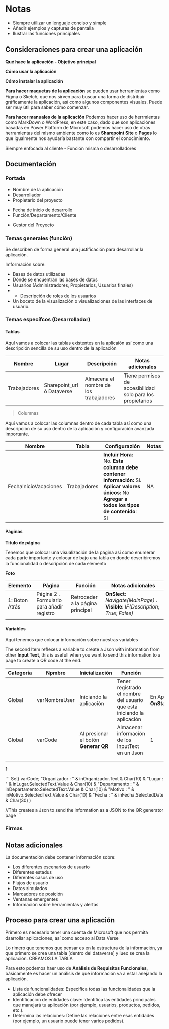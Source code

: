 # Notas

+ Siempre utilizar un lenguaje conciso y simple
+ Añadir ejemplos y capturas de pantalla
+ Ilustrar las funciones principales 



## Consideraciones para crear una aplicación

**Qué hace la aplicación - Objetivo principal**

**Cómo usar la aplicación**

**Cómo instalar la aplicación**

**Para hacer maquetas de la aplicación** se pueden usar herramientas como Figma o Sketch, que nos sirven para buscar una forma de distribuir gráficamente la aplicación, así como algunos componentes visuales. Puede ser muy útil para saber cómo comenzar. 

**Para hacer manuales de la aplicación** Podemos hacer uso de herrmientas como MarkDown o WordPress, en este caso, dado que son aplicaciónes basadas en Power Platform de Microsoft podemos hacer uso de otras herramientas del mismo ambiente como lo es **Sharepoint Site** o **Pages** lo que igualmente nos ayudaría bastante con compartir el conocimiento. 

Siempre enfocada al cliente - Función misma o desarrolladores



## Documentación

### Portada 

+ Nombre de la aplicación
+ Desarrollador
+ Propietario del proyecto
* Fecha de inicio de desarrollo
* Función/Departamento/Cliente
+ Gestor del Proyecto


### Temas generales (función)

Se describen de forma general una justificación para desarrollar la aplicación.

Imformación sobre: 

+ Bases de datos utilizadas 
+ Dónde se encuentran las bases de datos 
+ Usuarios (Administradores, Propietarios, Usuarios finales)
+ + Descripción de roles de los usuarios
+ Un boceto de la visualización o visualizaciones de las interfaces de usuario. 



### Temas específcos (Desarrollador)

#### Tablas

Aquí vamos a colocar las tablas existentes en la aplicaión así como una descripción sencilla de su uso dentro de la aplicación

| Nombre | Lugar | Descripción | Notas adicionales |
| --- | --- | --- | --- |
| Trabajadores | Sharepoint_url ó Dataverse | Almacena el nombre de los trabajadores | Tiene permisos de accesibilidad solo para los propietarios |

> Columnas

Aquí vamos a colocar las columnas dentro de cada tabla así como una descripción de su uso dentro de la aplicación y configuración avanzada importante.

| Nombre | Tabla | Configurazión | Notas | 
| --- | --- | --- | --- |
| FechaInicioVacaciones | Trabajadores | **Incluir Hora:** No. **Esta columna debe contener información:** Si. **Aplicar valores únicos:** No  **Agregar a todos los tipos de contenido**: Si | NA | 


#### Páginas 

**Titulo de página**

Tenemos que colocar una visualización de la página así como enumerar cada parte importante y colocar de bajo una tabla en donde describiremos la funcionalidad o descripción de cada elemento

**Foto**

| Elemento | Página | Función | Notas adicionales | 
| --- | --- | --- | --- | 
| 1: Boton Atrás | Página 2 . Formulario para añadir registro | Retroceder a la página principal | **OnSlect**: *Navigate(MainPage)* . **Visible**: *IF(Description; True; False)* | 
|  |  |  |  |  | 


#### Variables 

Aquí tenemos que colocar información sobre nuestras variables

The second Item reflexes a variable to create a Json with information from other **Input Text**, this is usefull when you want to send this information to a page to create a QR code at the end.

| Categoría | Npmbre | Inicialización | Función | Código | Uso en |
| --- | --- | --- | --- | --- | --- |
| Global | varNombreUser | Iniciando la aplicación | Tener registrado el nombre del usuario que está iniciando la aplicación | En App -> **OnStart**:*Set(varUsuarioNombre;User().FullName)* | Página: Página2, Galeria: Registro |
| Global | varCode | Al presionar el botón **Generar QR** | Almacenar información de los InputText en un Json | 1 | Página: MainScreen |
|  |  |  |  |  |  |
|  |  |  |  |  |  |

1:

´´´
Set(
    varCode; 
    "Organizador : " & inOrganizador.Text & Char(10) &
    "Lugar : " & inLugar.SelectedText.Value & Char(10) & 
    "Departamento : " & inDepartamento.SelectedText.Value & Char(10) &
    "Motivo : " & inMotivo.SelectedText.Value & Char(10) & 
    "Fecha : " & inFecha.SelectedDate & Char(30)
)

//This creates a Json to send the information as a JSON to the QR generator page
´´´


### Firmas 




## Notas adicionales

La documentación debe contener información sobre: 

+ Los diferentes escenarios de usuario
+ Diferentes estadus
+ Diferentes casos de uso
+ Flujos de usuario
+ Datos simulados
+ Marcadores de posición
+ Ventanas emergentes
+ Información sobre herramientas y alertas



## Proceso para crear una aplicación

Primero es necesario tener una cuenta de Microsoft que nos permita dsarrollar aplicaciones, así como acceso al Data Verse

Lo rimero que tenemos que pensar es en la estructura de la información, ya que primero se crea una tabla [dentro del dataverse] y lueo se crea la aplicación. CREAMOS LA TABLA

Para esto podemos haer uso de **Análisis de Requisitos Funcionales**, básicamente es hacer un análisis de qué información va a estar anejando la aplicación. 

+ Lista de funcionalidades: Especifica todas las funcionalidades que la aplicación debe ofrecer
+ Identificación de entidades clave: Identifica las entidades principales que manejará tu aplicación (por ejemplo, usuarios, productos, pedidos, etc.).
+ Determina las relaciones: Define las relaciones entre esas entidades (por ejemplo, un usuario puede tener varios pedidos).









